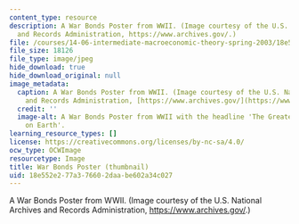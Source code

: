 ```yaml
---
content_type: resource
description: A War Bonds Poster from WWII. (Image courtesy of the U.S. National Archives
  and Records Administration, https://www.archives.gov/.)
file: /courses/14-06-intermediate-macroeconomic-theory-spring-2003/18e552e277a376602daabe602a34c027_14-06s03-th.jpg
file_size: 18126
file_type: image/jpeg
hide_download: true
hide_download_original: null
image_metadata:
  caption: A War Bonds Poster from WWII. (Image courtesy of the U.S. National Archives
    and Records Administration, [https://www.archives.gov/](https://www.archives.gov/).)
  credit: ''
  image-alt: A War Bonds Poster from WWII with the headline 'The Greatest Investment
    on Earth'.
learning_resource_types: []
license: https://creativecommons.org/licenses/by-nc-sa/4.0/
ocw_type: OCWImage
resourcetype: Image
title: War Bonds Poster (thumbnail)
uid: 18e552e2-77a3-7660-2daa-be602a34c027
---
```

A War Bonds Poster from WWII. (Image courtesy of the U.S. National Archives and Records Administration, https://www.archives.gov/.)